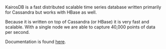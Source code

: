 KairosDB is a fast distributed scalable time series database written primarily for Cassandra but works with HBase as well.

Because it is written on top of Cassandra (or HBase) it is very fast and scalable. With a single node we are able to capture 40,000 points of data per second.

Documentation is found [here](http://code.google.com/p/kairosdb/).
